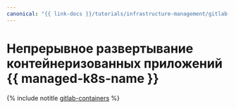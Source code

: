 ```yaml
---
canonical: "{{ link-docs }}/tutorials/infrastructure-management/gitlab-containers"
---
```


# Непрерывное развертывание контейнеризованных приложений {{ managed-k8s-name }}

{% include notitle [gitlab-containers](../../_tutorials/dev/gitlab-containers.md) %}
